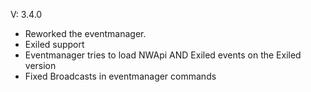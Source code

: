V: 3.4.0
 - Reworked the eventmanager.
 - Exiled support
 - Eventmanager tries to load NWApi AND Exiled events on the Exiled version
 - Fixed Broadcasts in eventmanager commands